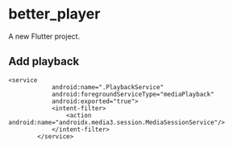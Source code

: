 # better_player

A new Flutter project.

## Add playback

```
<service
            android:name=".PlaybackService"
            android:foregroundServiceType="mediaPlayback"
            android:exported="true">
            <intent-filter>
                <action android:name="androidx.media3.session.MediaSessionService"/>
            </intent-filter>
        </service>
```

